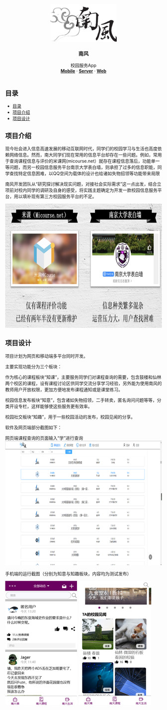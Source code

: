 <br />
<p align="center">
  <a href="https://github.com/Clavier-Zhang/AWSL-Japanese">
    <img src="./doc/logo/logo-wide.png" alt="Logo" height="120">
  </a>
  <h3 align="center">南风</h3>
  <p align="center">
    校园服务App
    <br />
    <a href="https://github.com/Scientific-Mushrooms/NanFeng-mobile"><strong>Mobile</strong></a> ·
    <a href="https://github.com/Scientific-Mushrooms/NanFeng-server"><strong>Server</strong></a> ·
    <a href="https://github.com/Scientific-Mushrooms/NanFeng"><strong>Web</strong></a>
    <br />
    <br />
  </p>
</p>


## 目录

- [目录](#%e7%9b%ae%e5%bd%95)
- [项目介绍](#%e9%a1%b9%e7%9b%ae%e4%bb%8b%e7%bb%8d)
- [项目设计](#%e9%a1%b9%e7%9b%ae%e8%ae%be%e8%ae%a1)



<!-- ABOUT THE PROJECT -->
## 项目介绍

现今社会进入信息高速发展的移动互联网时代，同学们的校园学习与生活也高度依赖网络信息。然而，南大同学们现在常用的信息平台却存在一些问题。例如，常用于查询课程信息与评价的米课网(micourse.net）就存在课程信息落后，功能单一等问题，而另一校园信息服务平台南京大学表白墙，则承担了过多的信息职能，同学查找特定信息困难，以QQ空间为载体的设计也给诸如失物招领等功能带来局限

南风开发团队从“研究探讨解决现实问题，对接社会实际需求”这一点出发，结合立项前对校内同学的调研及自身的感受，将实践主题确定为开发一款校园信息服务平台，用以填补现有第三方校园服务平台的不足。

<img src="./doc/images/intro.png" alt="Logo" height="400">


## 项目设计
项目计划为网页和移动端多平台同时开发。

主要实现功能分为三个板块：

作为核心的课程板块“知课”，主要服务同学们对课程查询的需要，包含鼓楼和仙林两个校区的课程，设有课程讨论区供同学交流分享学习经验，另外能为使用南风的教师用户开放权限，更加方便地发布课程通知或是课堂练习。

校园信息发布板块“知意”，包含诸如失物招领，二手转卖，匿名询问问题等等，分类开设专栏，这样能够使这些服务更有效率。

校园社交板块“知趣”，用于一些校园活动的发布，校园见闻的分享。

软件及网页端部分截图如下：

网页端课程查询的页面输入“学”进行查询
<img src="./doc/images/home.png" alt="Logo" height="400">

手机端的运行截图（分别为知意与知趣板块，内容均为测试发布）
<p float="left">
    <img src="./doc/images/phone1.png" alt="Logo" height="400">
    <img src="./doc/images/phone2.png" alt="Logo" height="400">
</p>


